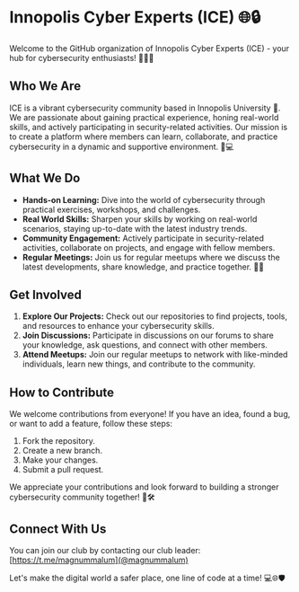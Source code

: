 # Innopolis Cyber Experts (ICE) 🌐🔒

Welcome to the GitHub organization of Innopolis Cyber Experts (ICE) - your hub for cybersecurity enthusiasts! 👨‍💻🔐

## Who We Are

ICE is a vibrant cybersecurity community based in Innopolis University 🏫. We are passionate about gaining practical experience, honing real-world skills, and actively participating in security-related activities. Our mission is to create a platform where members can learn, collaborate, and practice cybersecurity in a dynamic and supportive environment. 🚀💻

## What We Do

- **Hands-on Learning:** Dive into the world of cybersecurity through practical exercises, workshops, and challenges.
- **Real World Skills:** Sharpen your skills by working on real-world scenarios, staying up-to-date with the latest industry trends.
- **Community Engagement:** Actively participate in security-related activities, collaborate on projects, and engage with fellow members.
- **Regular Meetings:** Join us for regular meetups where we discuss the latest developments, share knowledge, and practice together. 📆👥

## Get Involved

1. **Explore Our Projects:** Check out our repositories to find projects, tools, and resources to enhance your cybersecurity skills.
2. **Join Discussions:** Participate in discussions on our forums to share your knowledge, ask questions, and connect with other members.
3. **Attend Meetups:** Join our regular meetups to network with like-minded individuals, learn new things, and contribute to the community.

## How to Contribute

We welcome contributions from everyone! If you have an idea, found a bug, or want to add a feature, follow these steps:

1. Fork the repository.
2. Create a new branch.
3. Make your changes.
4. Submit a pull request.

We appreciate your contributions and look forward to building a stronger cybersecurity community together! 🤝🛠️

## Connect With Us

You can join our club by contacting our club leader: [https://t.me/magnummalum](@magnummalum)

Let's make the digital world a safer place, one line of code at a time! 💻🌐🛡️

